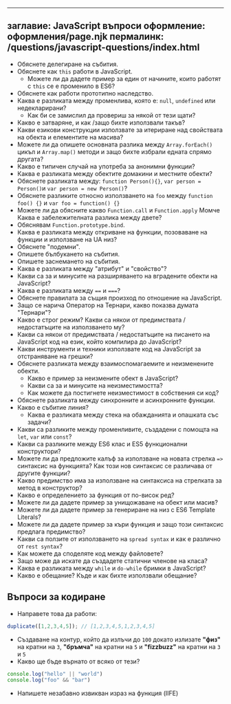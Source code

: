 ***

## заглавие: JavaScript въпроси&#xA;оформление: оформления/page.njk&#xA;пермалинк: /questions/javascript-questions/index.html

*   Обяснете делегиране на събития.
*   Обяснете как `this` работи в JavaScript.
    *   Можете ли да дадете пример за един от начините, които работят с `this` се е променило в ES6?
*   Обяснете как работи прототипно наследство.
*   Каква е разликата между променлива, която е: `null`, `undefined` или недекларирани?
    *   Как би се замислил да провериш за някой от тези щати?
*   Какво е затваряне, и как /защо бихте използвали такъв?
*   Какви езикови конструкции използвате за итериране над свойствата на обекта и елементите на масива?
*   Можете ли да опишете основната разлика между `Array.forEach()` цикъл и `Array.map()` методи и защо бихте избрали едната спрямо другата?
*   Какво е типичен случай на употреба за анонимни функции?
*   Каква е разликата между обектите домакини и местните обекти?
*   Обяснете разликата между: `function Person(){}`, `var person = Person()`и `var person = new Person()`?
*   Обяснете разликите относно използването на `foo` между `function foo() {}` и `var foo = function() {}`
*   Можете ли да обясните какво `Function.call` и `Function.apply` Момче Каква е забележителната разлика между двете?
*   Обяснявам `Function.prototype.bind`.
*   Каква е разликата между откриване на функции, позоваване на функции и използване на UA низ?
*   Обяснете "подемни".
*   Опишете бълбукането на събития.
*   Опишете заснемането на събития.
*   Каква е разликата между "атрибут" и "свойство"?
*   Какви са за и минусите на разширяването на вградените обекти на JavaScript?
*   Каква е разликата между `==` и `===`?
*   Обяснете правилата за същия произход по отношение на JavaScript.
*   Защо се нарича Оператор на Тернари, какво показва думата "Тернари"?
*   Какво е строг режим? Какви са някои от предимствата / недостатъците на използването му?
*   Какви са някои от предимствата / недостатъците на писането на JavaScript код на език, който компилира до JavaScript?
*   Какви инструменти и техники използвате код на JavaScript за отстраняване на грешки?
*   Обяснете разликата между взаимоспомагаемите и неизменените обекти.
    *   Какво е пример за неизмените обект в JavaScript?
    *   Какви са за и минусите на неизместимостта?
    *   Как можете да постигнете неизместимост в собствения си код?
*   Обяснете разликата между синхронните и асинхронните функции.
*   Какво е събитие линия?
    *   Каква е разликата между стека на обажданията и опашката със задачи?
*   Какви са разликите между променливите, създадени с помощта на `let`, `var` или `const`?
*   Какви са разликите между ES6 клас и ES5 функционални конструктори?
*   Можете ли да предложите калъф за използване на новата стрелка `=>` синтаксис на функцията? Как този нов синтаксис се различава от другите функции?
*   Какво предимство има за използване на синтаксиса на стрелката за метод в конструктор?
*   Какво е определението за функция от по-висок ред?
*   Можете ли да дадете пример за унищожаване на обект или масив?
*   Можете ли да дадете пример за генериране на низ с ES6 Template Literals?
*   Можете ли да дадете пример за къри функция и защо този синтаксис предлага предимство?
*   Какви са ползите от използването на `spread syntax` и как е различно от `rest syntax`?
*   Как можете да споделяте код между файловете?
*   Защо може да искате да създадете статични членове на класа?
*   Каква е разликата между `while` и `do-while` бримки в JavaScript?
*   Какво е обещание? Къде и как бихте използвали обещание?

## Въпроси за кодиране

*   Направете това да работи:

```javascript
duplicate([1,2,3,4,5]); // [1,2,3,4,5,1,2,3,4,5]
```

*   Създаване на контур, който да излъчи до `100` докато излизате **"физ"** на кратни на `3`, **"бръмча"** на кратни на `5` и **"fizzbuzz"** на кратни на `3` и `5`
*   Какво ще бъде върнато от всяко от тези?

```javascript
console.log("hello" || "world")
console.log("foo" && "bar")
```

*   Напишете незабавно извикван израз на функция (IIFE)
